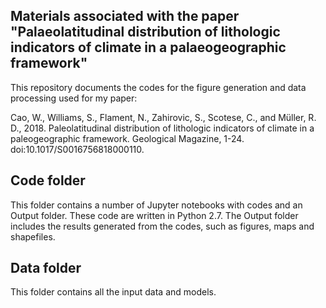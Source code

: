 ## Materials associated with the paper "Palaeolatitudinal distribution of lithologic indicators of climate in a palaeogeographic framework"

This repository documents the codes for the figure generation and data processing used for my paper:

Cao, W., Williams, S., Flament, N., Zahirovic, S., Scotese, C., and Müller, R. D., 2018. Paleolatitudinal distribution of lithologic indicators of climate in a paleogeographic framework. Geological Magazine, 1-24. doi:10.1017/S0016756818000110.

## Code folder

This folder contains a number of Jupyter notebooks with codes and an Output folder. These code are written in Python 2.7. The Output folder includes the results generated from the codes, such as figures, maps and shapefiles.

## Data folder

This folder contains all the input data and models.

